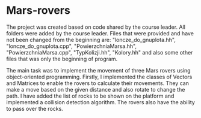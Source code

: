 # Mars-rovers

The project was created based on code shared by the course leader. All folders were added by the course leader. Files that were provided and have not been changed from the beginning are: "loncze_do_gnuplota.hh", "loncze_do_gnuplota.cpp", "PowierzchniaMarsa.hh", "PowierzchniaMarsa.cpp", "TypKolizji.hh", "Kolory.hh" and also some other files that was only the beginning of program.

The main task was to implement the movement of three Mars rovers using object-oriented programming. Firstly, I implemented the classes of Vectors and Matrices to enable the rovers to calculate their movements. They can make a move based on the given distance and also rotate to change the path. I have added the list of rocks to be shown on the platform and implemented a collision detection algorithm. The rovers also have the ability to pass over the rocks.
